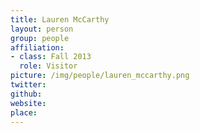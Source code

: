 ```yaml
---
title: Lauren McCarthy
layout: person
group: people
affiliation:
- class: Fall 2013
  role: Visitor
picture: /img/people/lauren_mccarthy.png
twitter:
github:
website:
place:
---
```

